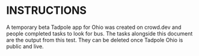 INSTRUCTIONS
============

A temporary beta Tadpole app for Ohio was created on crowd.dev and people completed tasks to look for bus.
The tasks alongside this document are the output from this test.  They can be deleted once Tadpole Ohio
is public and live.

